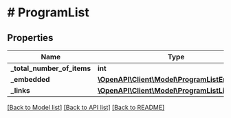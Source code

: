 # # ProgramList

## Properties

Name | Type | Description | Notes
------------ | ------------- | ------------- | -------------
**_total_number_of_items** | **int** |  | [optional] 
**_embedded** | [**\OpenAPI\Client\Model\ProgramListEmbedded**](ProgramListEmbedded.md) |  | [optional] 
**_links** | [**\OpenAPI\Client\Model\ProgramListLinks**](ProgramListLinks.md) |  | [optional] 

[[Back to Model list]](../../README.md#documentation-for-models) [[Back to API list]](../../README.md#documentation-for-api-endpoints) [[Back to README]](../../README.md)


